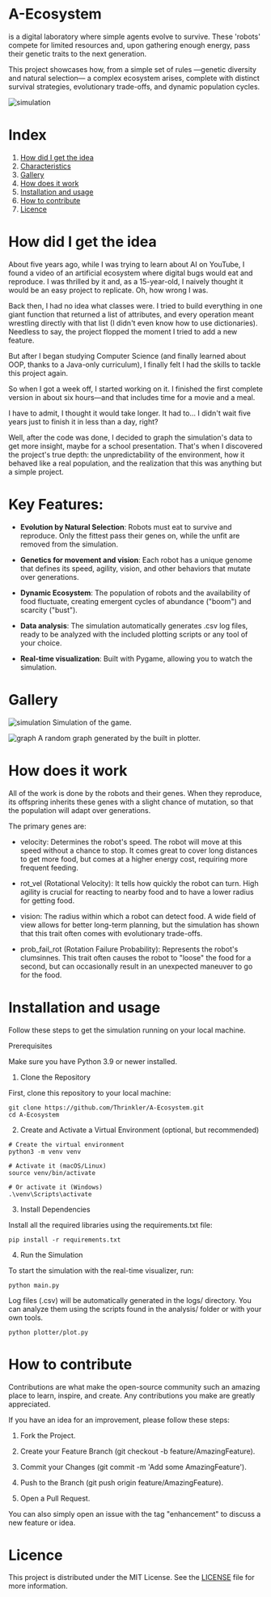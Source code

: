 # A-Ecosystem

is a digital laboratory where simple agents evolve to survive. These 'robots'
compete for limited resources and, upon gathering enough energy, pass their
genetic traits to the next generation.

This project showcases how, from a simple set of rules —genetic diversity 
and natural selection— a complex ecosystem arises, complete with distinct
survival strategies, evolutionary trade-offs, and dynamic population cycles.

![simulation](assets/simulation.gif)

# Index
1. [How did I get the idea](#how-did-i-get-the-idea)
2. [Characteristics](#key-features)
3. [Gallery](#gallery)
4. [How does it work](#how-does-it-work)
5. [Installation and usage](#installation-and-usage)
6. [How to contribute](#how-to-contribute)
7. [Licence](#licence)


# How did I get the idea
About five years ago, while I was trying to learn about AI on YouTube, I found a video of an artificial ecosystem where digital bugs would eat and reproduce. I was thrilled by it and, as a 15-year-old, I naively thought it would be an easy project to replicate. Oh, how wrong I was.

Back then, I had no idea what classes were. I tried to build everything in one giant function that returned a list of attributes, and every operation meant wrestling directly with that list (I didn't even know how to use dictionaries). Needless to say, the project flopped the moment I tried to add a new feature.

But after I began studying Computer Science (and finally learned about OOP, thanks to a Java-only curriculum), I finally felt I had the skills to tackle this project again.

So when I got a week off, I started working on it. I finished the first complete version in about six hours—and that includes time for a movie and a meal.

I have to admit, I thought it would take longer. It had to... I didn't wait five years just to finish it in less than a day, right?

Well, after the code was done, I decided to graph the simulation's data to get more insight, maybe for a school presentation. That's when I discovered the project's true depth: the unpredictability of the environment, how it behaved like a real population, and the realization that this was anything but a simple project.

# Key Features:

- **Evolution by Natural Selection**:
    Robots must eat to survive and reproduce. Only the fittest pass their genes on, while the unfit are removed from the simulation.

- **Genetics for movement and vision**:
    Each robot has a unique genome that defines its speed, agility, vision, and other behaviors that mutate over generations.

- **Dynamic Ecosystem**:
    The population of robots and the availability of food fluctuate, creating emergent cycles of abundance ("boom") and scarcity ("bust").

- **Data analysis**:
    The simulation automatically generates .csv log files, ready to be analyzed with the included plotting scripts or any tool of your choice.

- **Real-time visualization**:
    Built with Pygame, allowing you to watch the simulation.

# Gallery

![simulation](assets/simulation.gif)
Simulation of the game.

![graph](assets/Figure_1.png)
A random graph generated by the built in plotter.

# How does it work

All of the work is done by the robots and their genes. When they reproduce, its offspring inherits these genes with a slight chance of mutation, so that the population will adapt over generations. 

The primary genes are:

- velocity: Determines the robot's speed. The robot will move at this speed without a chance to stop. It comes great to cover long distances to get more food, but comes at a higher energy cost, requiring more frequent feeding.

- rot_vel (Rotational Velocity): It tells how quickly the robot can turn. High agility is crucial for reacting to nearby food and to have a lower radius for getting food.

- vision: The radius within which a robot can detect food. A wide field of view allows for better long-term planning, but the simulation has shown that this trait often comes with evolutionary trade-offs.

- prob_fail_rot (Rotation Failure Probability): Represents the robot's clumsinnes. This trait often causes the robot to "loose" the food for a second, but can occasionally result in an unexpected maneuver to go for the food.

# Installation and usage

Follow these steps to get the simulation running on your local machine.

Prerequisites

Make sure you have Python 3.9 or newer installed.

1. Clone the Repository

First, clone this repository to your local machine:

```
git clone https://github.com/Thrinkler/A-Ecosystem.git
cd A-Ecosystem
```
2. Create and Activate a Virtual Environment (optional, but recommended)

```
# Create the virtual environment
python3 -m venv venv

# Activate it (macOS/Linux)
source venv/bin/activate

# Or activate it (Windows)
.\venv\Scripts\activate
```

3. Install Dependencies

Install all the required libraries using the requirements.txt file:

```
pip install -r requirements.txt
```

4. Run the Simulation

To start the simulation with the real-time visualizer, run:

```
python main.py
```

Log files (.csv) will be automatically generated in the logs/ directory. You can analyze them using the scripts found in the analysis/ folder or with your own tools.

```
python plotter/plot.py
```

# How to contribute
Contributions are what make the open-source community such an amazing place to learn, inspire, and create. Any contributions you make are greatly appreciated.

If you have an idea for an improvement, please follow these steps:

1. Fork the Project.

2. Create your Feature Branch (git checkout -b feature/AmazingFeature).

3. Commit your Changes (git commit -m 'Add some AmazingFeature').

4. Push to the Branch (git push origin feature/AmazingFeature).

5. Open a Pull Request.

You can also simply open an issue with the tag "enhancement" to discuss a new feature or idea.

# Licence
This project is distributed under the MIT License. See the [LICENSE](LICENSE) file for more information.
